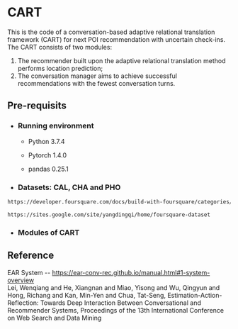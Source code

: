 # CART
This is the code of a conversation-based adaptive relational translation framework (CART) for next POI recommendation with uncertain check-ins. The CART consists of two modules: 
1. The recommender built upon the adaptive relational translation method performs location prediction; 
2. The conversation manager aims to achieve successful recommendations with the fewest conversation turns. 

## Pre-requisits
* ### Running environment
  - Python 3.7.4

  - Pytorch 1.4.0

  - pandas 0.25.1
  
* ### Datasets: CAL, CHA and PHO
```bash
https://developer.foursquare.com/docs/build-with-foursquare/categories/
```
```
https://sites.google.com/site/yangdingqi/home/foursquare-dataset
```


* ### Modules of CART


## Reference
EAR System -- https://ear-conv-rec.github.io/manual.html#1-system-overview                
Lei, Wenqiang and He, Xiangnan and Miao, Yisong and Wu, Qingyun and Hong, Richang and Kan, Min-Yen and Chua, Tat-Seng, Estimation-Action-Reflection: Towards Deep Interaction Between Conversational and Recommender Systems, Proceedings of the 13th International Conference on Web Search and Data Mining

